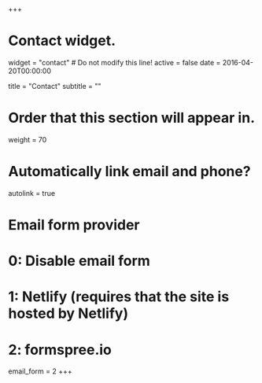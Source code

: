+++
# Contact widget.
widget = "contact"  # Do not modify this line!
active = false
date = 2016-04-20T00:00:00

title = "Contact"
subtitle = ""

# Order that this section will appear in.
weight = 70

# Automatically link email and phone?
autolink = true

# Email form provider
#   0: Disable email form
#   1: Netlify (requires that the site is hosted by Netlify)
#   2: formspree.io
email_form = 2
+++

